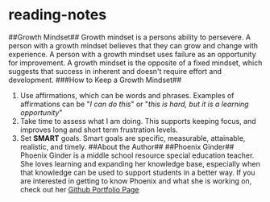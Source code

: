 # reading-notes
##Growth Mindset##
Growth mindset is a persons ability to persevere. A person with a growth mindset believes that they can grow and change with experience. A person with a growth mindset uses failure as an opportunity for improvement. A growth mindset is the opposite of a fixed mindset, which suggests that success in inherent and doesn't require effort and development. 
###How to Keep a Growth Mindset##
1. Use affirmations, which can be words and phrases. Examples of affirmations can be "*I can do this*" or "*this is hard, but it is a learning opportunity*"
2. Take time to assess what I am doing. This supports keeping focus, and improves long and short term frustration levels.
3. Set **SMART** goals. Smart goals are specific, measurable, attainable, realistic, and timely.
##About the Author##
##Phoenix Ginder##
Phoenix Ginder is a middle school resource special education teacher. She loves learning and expanding her knowledge base, especially when that knowledge can be used to support students in a better way. If you are interested in getting to know Phoenix and what she is working on, check out her [Github Portfolio Page]( https://github.com/PhoenixGinder)
